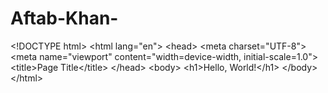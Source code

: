 # Aftab-Khan-
&lt;!DOCTYPE html> &lt;html lang="en"> &lt;head> &lt;meta charset="UTF-8"> &lt;meta name="viewport" content="width=device-width, initial-scale=1.0"> &lt;title>Page Title&lt;/title> &lt;/head> &lt;body> &lt;h1>Hello, World!&lt;/h1> &lt;/body> &lt;/html>
